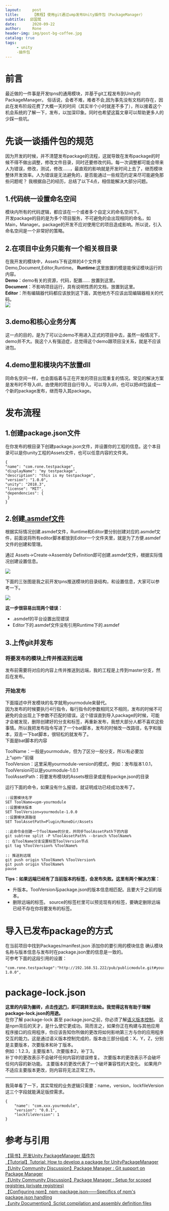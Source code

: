 ```yaml
---
layout:     post
title:      【教程】使用git通过ump发布Unity插件包（PackageManager）
subtitle:  邱国鹭
date:       2020-09-22
author:     Rone
header-img: img/post-bg-coffee.jpg
catalog: true
tags:
     - unity
     -插件包
---
```


# 前言

最近做的一件事是开发tpns的通用模块，并基于git工程发布到Unity的PackageManager。
俗话说，会者不难，难者不会,因为事先没有文档的存在，因此在发布阶段花费了大概一天的时间（其实半个小时就差不多了），所以接着这个机会系统的了解一下，发布，以加深印象。同时也希望这篇文章可以帮助更多人的少踩一些坑。

# 先谈一谈插件包的规范

因为开发的时候，并不清楚发布package的流程，这就导致在发布package的时候不得不做出调整，修改文件目录，同时还要修改代码。每一次调整都可能会带来人为错误，修改，测试，修改……，最直观的影响就是开发时间上去了，继而模块整体开发效率。人为错误是无法避免的，是否能通过一些规范约定来尽可能避免那些问题呢？
我根据自己的经历，总结了以下4点，相信能解决大部分问题。
## 1.代码统一设置命名空间
模块内所有的代码逻辑，都应该在一个或者多个自定义的命名空间下。  
开发package的目的是为多个项目服务，不可避免的会出现相同的命名，如Main，Manager。package的开发不应对使用它的项目造成影响。所以说，引入命名空间是一个非常好的策略。

## 2.在项目中业务只能有一个相关根目录

在我开发的模块中，Assets下有这样的4个文件夹Demo,Document,Editor,Runtime。
**Runtime**:这里放置的模是能保证模块运行的内容。  
**Demo**：demo有关的资源，代码，配置…… 放置到这里。  
**Document**：不影响项目运行，具有说明性质的文档，放置到这里。  
**Editor**：所有编辑器代码都应该放到这下面，其他地方不应该出现编辑器相关的代码。  
![](https://roneasset.oss-cn-shanghai.aliyuncs.com/2020-09-22-143345.png)

## 3.demo和核心业务分离
这一点的目的，是为了可以让demo不用进入正式的项目中去，虽然一般情况下，demo并不大。我这个人有强迫症，总觉得这个demo跟项目没关系，就是不应该进包。

## 4.demo里和模块内不放置dll

同命名空间一样，也会面临着与正在开发的项目出现重复的情况。常见的解决方案是发布时不导入dll，由使用的项目自行导入。可以导入dll，也可以把dll包装成一个新的package发布，继而导入其package。


# 发布流程

## 1.创建package.json文件
在你发布的根目录下创建package.json文件，并设置你的工程的信息。这个本目录可以是你unity工程的Assets文件，也可以任意内容的文件夹。

```
{
"name": "com.rone.testpackage",
"displayName": "my testpackage",
"description": "this is my testpackage",
"version": "1.0.0",
"unity": "2018.3",
"license": "MIT",
"dependencies": {
 }
}
```


## 2.创建[.asmdef文件](hhttps://docs.unity3d.com/2018.3/Documentation/Manual/ScriptCompilationAssemblyDefinitionFiles.html)
根据实际情况创建.asmdef文件，Runtime和Editor要分别创建对应的.asmdef文件，前面说将所有editor脚本都放到Editor一个文件夹里，就是为了方便.asmdef文件的创建和管理。

通过 Assets->Create->Assembly Definition即可创建.asmdef文件，根据实际情况创建设置信息。  

![](https://roneasset.oss-cn-shanghai.aliyuncs.com/2020-09-22-142008.png)

下面的三张图是我之前开发tpns推送模块的目录结构，和设置信息，大家可以参考一下。  

![](https://roneasset.oss-cn-shanghai.aliyuncs.com/2020-09-22-143223.png)


**这一步很容易出现两个错误：**  
- .asmdef的平台设置出现错误
- Editor下的.asmdef文件没有引用Runtime下的.asmdef


## 3.上传git并发布

### 将要发布的模块上传并推送到远端
发布前需要将对应的内容上传并推送到远端，我的工程是上传到master分支，然后在发布。

### 开始发布
下面描述中开发模块的名字就用yourmodule来替代。  
因为发布的时候要执行4行指令，每行指令的参数相同又不相同，发布的时候不可避免的会出现上下参数不匹配的错误。这个错误直到导入package的时候，可能才会被发现，删除创建好的分支和标签，再重新发布，我想大部分人都不喜欢这些事情。所以我把发布指令写进了一个bat脚本，发布的时候改一改路径，名字和版本，双击一下bat脚本，很轻松的就发布了。  
下面是bat脚本的内容

ToolName：一般是yourmodule，但为了区分一般分支，所以有必要加上“upm-”前缀  
ToolVersion：这里采用yourmodule-version的模式，例如：发布版本1.0.1，ToolVersion可以是yourmodule-1.0.1  
ToolAssetPath：将要发布模块的Assets根目录或是有packge.json的目录

运行下面的命令，如果没有什么报错，就证明成功已经成功发布了。
```
::设置模块名字
SET ToolName=upm-yourmodule
::设置模块版本
SET ToolVersion=yourmodule-1.0.0
::设置模块源路径
SET ToolAssetPath=Plugin/RoneDir/Assets

::此命令会创建一个ToolName的分支，并同步ToolAssetPath下的内容
git subtree split -P %ToolAssetPath% --branch %ToolName%
:: 在ToolName分支设置标签ToolVersion节点
git tag %ToolVersion% %ToolName%

:: 推送到远端
git push origin %ToolName% %ToolVersion%
git push origin %ToolName%
pause
```

**Tips：如果远端已经有了当前版本的标签，会发布失败。这里有两个解决方案：**  
- 升版本。ToolVersion与package.json的版本信息相匹配。且要大于之前的版本。
- 删除远端的标签。
source的标签栏里可以预览现有的标签，要确定删除远端已经不存在你将要发布的标签。

# 导入已发布package的方式
在当前项目中找到Packages/manifest.json
添加你的要引用的模块信息
确认模块名称与版本信息与发布时在package.json里的信息是一致的。  
可参考下面的这段引用的设置：
```
"com.rone.testpackage":"http://192.168.51.222/pub/publicmodule.git#yourmodule-1.0.0",
```

# package-lock.json

**这里的内容为搬砖，点击[传送门](https://segmentfault.com/a/1190000017239545)，即可跳转至出处。我觉得这有有助于理解package-lock.json的用途。**  
在你了解 package-lock 甚至 package.json之前，你必须了解[语义版本控制](https://semver.org/)。 这是npm背后的天才，是什么使它更成功。简而言之，如果你正在构建与其他应用程序接口的应用程序，你应该告知你所做的更改将如何影响第三方与你的应用程序交互的能力。这是通过语义版本控制完成的，版本由三部分组成：X，Y，Z，分别是主要版本，次要版本和补丁版本。  
例如：1.2.3，主要版本1，次要版本2，补丁3。  
补丁中的更改表示不会破坏任何内容的错误修复。 次要版本的更改表示不会破坏任何内容的新功能。 主要版本的更改代表了一个破坏兼容性的大变化。 如果用户不适应主要版本更改，则内容将无法正常工作。

---
我简单看了一下，其实常规的业务逻辑只需要：name，version，lockfileVersion这三个字段就能满足版控需求。

```
{
	"name": "com.xxx.yourmodule",
	"version": "0.0.1",
	"lockfileVersion": 1
}

```


# 参考与引用
[【简书】开发Unity PackageManager 插件包](https://www.jianshu.com/p/153841d65846)  
[【Tutorial】Tutorial: How to develop a package for UnityPackageManager](https://www.patreon.com/posts/25070968)   
[【Unity Community Discussion】Package Manager : Git support on Package Manager](https://forum.unity.com/threads/git-support-on-package-manager.573673/)  
[【Unity Community Discussion】Package Manager : Setup for scoped registries (private registries)](https://forum.unity.com/threads/setup-for-scoped-registries-private-registries.573934/)  
[【Configuring npm】npm-package.json——Specifics of npm's package.json handling](https://docs.npmjs.com/files/package.json.html)  
[【unity Documention】Script compilation and assembly definition files](https://docs.unity3d.com/2018.3/Documentation/Manual/ScriptCompilationAssemblyDefinitionFiles.html)
